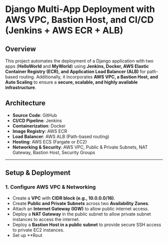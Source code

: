# **Django Multi-App Deployment with AWS VPC, Bastion Host, and CI/CD (Jenkins + AWS ECR + ALB)**

## **Overview**
This project automates the deployment of a Django application with two apps (**HelloWorld** and **MyWorld**) using **Jenkins, Docker, AWS Elastic Container Registry (ECR), and Application Load Balancer (ALB)** for path-based routing. Additionally, it incorporates **AWS VPC, a Bastion Host, and Auto Scaling** to ensure a **secure, scalable, and highly available infrastructure**.

## **Architecture**
- **Source Code**: GitHub
- **CI/CD Pipeline**: Jenkins
- **Containerization**: Docker
- **Image Registry**: AWS ECR
- **Load Balancer**: AWS ALB (Path-based routing)
- **Hosting**: AWS ECS (Fargate or EC2)
- **Networking & Security**: AWS VPC, Public & Private Subnets, NAT Gateway, Bastion Host, Security Groups

---
## **Setup & Deployment**

### **1. Configure AWS VPC & Networking**
- Create a **VPC** with **CIDR block (e.g., 10.0.0.0/16)**.
- Create **Public and Private Subnets** across two **Availability Zones**.
- Attach an **Internet Gateway (IGW)** to allow public internet access.
- Deploy a **NAT Gateway** in the public subnet to allow private subnet instances to access the internet.
- Deploy a **Bastion Host in a public subnet** to provide secure SSH access to private EC2 instances.
- Set up **Rout
